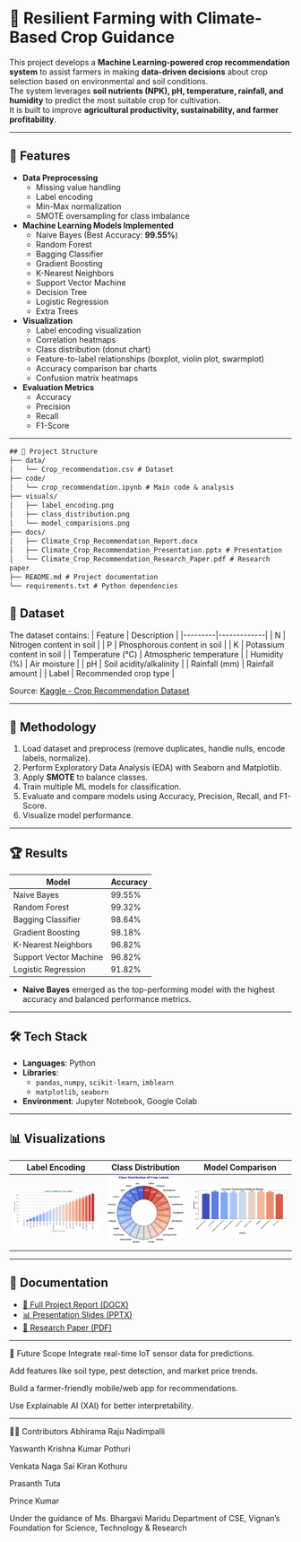 # 🌾 Resilient Farming with Climate-Based Crop Guidance

This project develops a **Machine Learning-powered crop recommendation system** to assist farmers in making **data-driven decisions** about crop selection based on environmental and soil conditions.  
The system leverages **soil nutrients (NPK), pH, temperature, rainfall, and humidity** to predict the most suitable crop for cultivation.  
It is built to improve **agricultural productivity, sustainability, and farmer profitability**.

---

## 🚀 Features
- **Data Preprocessing**
  - Missing value handling
  - Label encoding
  - Min-Max normalization
  - SMOTE oversampling for class imbalance
- **Machine Learning Models Implemented**
  - Naive Bayes (Best Accuracy: **99.55%**)
  - Random Forest
  - Bagging Classifier
  - Gradient Boosting
  - K-Nearest Neighbors
  - Support Vector Machine
  - Decision Tree
  - Logistic Regression
  - Extra Trees
- **Visualization**
  - Label encoding visualization
  - Correlation heatmaps
  - Class distribution (donut chart)
  - Feature-to-label relationships (boxplot, violin plot, swarmplot)
  - Accuracy comparison bar charts
  - Confusion matrix heatmaps
- **Evaluation Metrics**
  - Accuracy
  - Precision
  - Recall
  - F1-Score

---
```
## 📂 Project Structure
├── data/
│   └── Crop_recommendation.csv # Dataset
├── code/
│   └── crop_recommendation.ipynb # Main code & analysis
├── visuals/
│   ├── label_encoding.png
│   ├── class_distribution.png
│   └── model_comparisions.png
├── docs/
│   ├── Climate_Crop_Recommendation_Report.docx
│   ├── Climate_Crop_Recommendation_Presentation.pptx # Presentation
│   └── Climate_Crop_Recommendation_Research_Paper.pdf # Research paper
├── README.md # Project documentation
└── requirements.txt # Python dependencies

```



## 🧾 Dataset
The dataset contains:
| Feature | Description |
|---------|-------------|
| N | Nitrogen content in soil |
| P | Phosphorous content in soil |
| K | Potassium content in soil |
| Temperature (°C) | Atmospheric temperature |
| Humidity (%) | Air moisture |
| pH | Soil acidity/alkalinity |
| Rainfall (mm) | Rainfall amount |
| Label | Recommended crop type |

Source: [Kaggle - Crop Recommendation Dataset](https://www.kaggle.com/datasets/atharvaingle/crop-recommendation-dataset)

---

## 🔬 Methodology
1. Load dataset and preprocess (remove duplicates, handle nulls, encode labels, normalize).
2. Perform Exploratory Data Analysis (EDA) with Seaborn and Matplotlib.
3. Apply **SMOTE** to balance classes.
4. Train multiple ML models for classification.
5. Evaluate and compare models using Accuracy, Precision, Recall, and F1-Score.
6. Visualize model performance.

---

## 🏆 Results
| Model                | Accuracy |
|----------------------|----------|
| Naive Bayes          | 99.55%   |
| Random Forest        | 99.32%   |
| Bagging Classifier   | 98.64%   |
| Gradient Boosting    | 98.18%   |
| K-Nearest Neighbors  | 96.82%   |
| Support Vector Machine| 96.82%  |
| Logistic Regression  | 91.82%   |

- **Naive Bayes** emerged as the top-performing model with the highest accuracy and balanced performance metrics.

---

## 🛠️ Tech Stack
- **Languages**: Python
- **Libraries**:
  - `pandas`, `numpy`, `scikit-learn`, `imblearn`
  - `matplotlib`, `seaborn`
- **Environment**: Jupyter Notebook, Google Colab

---



## 📊 Visualizations
| Label Encoding | Class Distribution | Model Comparison |
|----------------|-------------------|-----------------|
| ![Label Encoding](visuals/label_encoding.png) | ![Class Distribution](visuals/class_distribution.png) | ![Model Comparison](visuals/model_comparision.png) |

---

## 📖 Documentation
- [📄 Full Project Report (DOCX)](docs/Climate_Crop_Recommendation_Report.docx)  
- [📊 Presentation Slides (PPTX)](docs/Climate_Crop_Recommendation_Report_Presentation.pptx)  
- [📕 Research Paper (PDF)](docs/Climate_Crop_Recommendation_Report_Research_paper.pdf)



---

🌱 Future Scope
Integrate real-time IoT sensor data for predictions.

Add features like soil type, pest detection, and market price trends.

Build a farmer-friendly mobile/web app for recommendations.

Use Explainable AI (XAI) for better interpretability.

---

👨‍💻 Contributors
Abhirama Raju Nadimpalli

Yaswanth Krishna Kumar Pothuri

Venkata Naga Sai Kiran Kothuru

Prasanth Tuta

Prince Kumar

Under the guidance of Ms. Bhargavi Maridu
Department of CSE, Vignan’s Foundation for Science, Technology & Research



